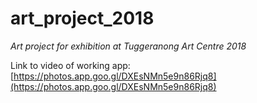 # art_project_2018
_Art project for exhibition at Tuggeranong Art Centre 2018_

Link to video of working app: [https://photos.app.goo.gl/DXEsNMn5e9n86Rjq8](https://photos.app.goo.gl/DXEsNMn5e9n86Rjq8)
